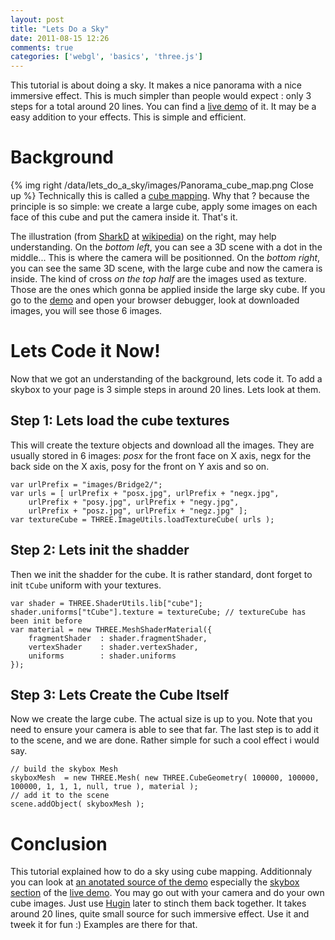 ```yaml
---
layout: post
title: "Lets Do a Sky"
date: 2011-08-15 12:26
comments: true
categories: ['webgl', 'basics', 'three.js']
---
```


This tutorial is about doing a sky. It makes a nice panorama with a nice immersive effect.
This is much simpler than people would expect : only 3 steps for a total around 20 lines.
You can find a [live demo](/data/lets_do_a_sky/lets_do_a_sky.html) of it. It may be a
easy addition to your effects. This is simple and efficient.

# Background

{% img right /data/lets_do_a_sky/images/Panorama_cube_map.png Close up %}
Technically this is called a [cube mapping](http://en.wikipedia.org/wiki/Cube_mapping).
Why that ? because the principle is so simple: we create a large cube, apply some images
on each face of this cube and put the camera inside it. That's it.

The illustration (from [SharkD](http://en.wikipedia.org/wiki/User:SharkD/Images) at [wikipedia](http://en.wikipedia.org/wiki/File:Panorama_cube_map.png))
on the right, may help understanding.
On the *bottom left*, you can see a 3D scene with a dot in the middle... This is
where the camera will be positionned.
On the *bottom right*, you can see the same 3D scene, with the large cube and now the
camera is inside.
The kind of cross *on the top half* are the images used as texture.
Those are the ones which gonna be applied inside the large sky cube. If you go to the [demo](/data/lets_do_a_sky/lets_do_a_sky.html)
and open your browser debugger, look at downloaded images, you will see those 6 images.

<!-- more -->

# Lets Code it Now!

Now that we got an understanding of the background, lets code it. To add a skybox
to your page is 3 simple steps in around 20 lines. Lets look at them.

## Step 1: Lets load the cube textures

This will create the texture objects and download all the images. They are usually stored
in 6 images: *posx* for the front face on X axis, negx for the back side on the X axis, posy
for the front on Y axis and so on. 

    var urlPrefix = "images/Bridge2/";
    var urls = [ urlPrefix + "posx.jpg", urlPrefix + "negx.jpg",
        urlPrefix + "posy.jpg", urlPrefix + "negy.jpg",
        urlPrefix + "posz.jpg", urlPrefix + "negz.jpg" ];
    var textureCube = THREE.ImageUtils.loadTextureCube( urls );

## Step 2: Lets init the shadder

Then we init the shadder for the cube. It is rather standard, dont forget to init ```tCube``` uniform
with your textures.

    var shader = THREE.ShaderUtils.lib["cube"];
    shader.uniforms["tCube"].texture = textureCube; // textureCube has been init before
    var material = new THREE.MeshShaderMaterial({
        fragmentShader  : shader.fragmentShader,
        vertexShader    : shader.vertexShader,
        uniforms        : shader.uniforms
    });


## Step 3: Lets Create the Cube Itself

Now we create the large cube. The actual size is up to you. Note that you need to ensure
your camera is able to see that far. 
The last step is to add it to the scene, and we are done. Rather simple for such a cool effect i would say.

    // build the skybox Mesh 
    skyboxMesh	= new THREE.Mesh( new THREE.CubeGeometry( 100000, 100000, 100000, 1, 1, 1, null, true ), material );
    // add it to the scene
    scene.addObject( skyboxMesh );


# Conclusion

This tutorial explained how to do a sky using cube mapping. Additionnaly you can look at [an anotated source of the demo](/data/lets_do_a_sky/docs/lets_do_a_sky.html)
especially the [skybox section](/data/lets_do_a_sky/docs/lets_do_a_sky.html#section-10)
of the [live demo](/data/lets_do_a_sky/lets_do_a_sky.html). You may go out with your camera and
do your own cube images. Just use [Hugin](http://hugin.sourceforge.net/) later to stinch them back together.
It takes around 20 lines, quite small source for such
immersive effect. Use it and tweek it for fun :) Examples are there for that.
